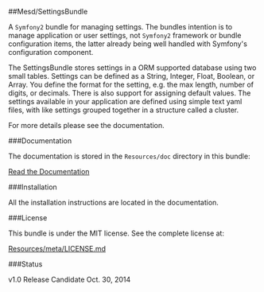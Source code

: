 ##Mesd/SettingsBundle

A `Symfony2` bundle for managing settings. The bundles intention is to manage application
or user settings, not `Symfony2` framework or bundle configuration items, the latter
already being well handled with Symfony's configuration component.

The SettingsBundle stores settings in a ORM supported database using two small tables.
Settings can be defined as a String, Integer, Float, Boolean, or Array. You define the
format for the setting, e.g. the max length, number of digits, or decimals. There is
also support for assigning default values. The settings available in your application
are defined using simple text yaml files, with like settings grouped together in a
structure called a cluster.

For more details please see the documentation.


###Documentation

The documentation is stored in the `Resources/doc` directory in this bundle:

[Read the Documentation](https://github.com/MESD/SettingsBundle/blob/master/Resources/doc/index.md)


###Installation

All the installation instructions are located in the documentation.


###License

This bundle is under the MIT license. See the complete license at:

[Resources/meta/LICENSE.md](https://github.com/MESD/SettingsBundle/blob/master/Resources/meta/LICENSE.md)


###Status

v1.0 Release Candidate Oct. 30, 2014

